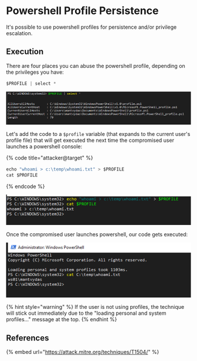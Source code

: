 # Powershell Profile Persistence

It's possible to use powershell profiles for persistence and/or privilege escalation.

## Execution

There are four places you can abuse the powershell profile, depending on the privileges you have:

```csharp
$PROFILE | select *
```

![](../../.gitbook/assets/image%20%28109%29.png)

Let's add the code to a `$profile` variable \(that expands to the current user's profile file\) that will get executed the next time the compromised user launches a powershell console:

{% code title="attacker@target" %}
```csharp
echo "whoami > c:\temp\whoami.txt" > $PROFILE
cat $PROFILE
```
{% endcode %}

![](../../.gitbook/assets/image%20%2829%29.png)

Once the compromised user launches powershell, our code gets executed:

![](../../.gitbook/assets/image%20%28182%29.png)

{% hint style="warning" %}
If the user is not using profiles, the technique will stick out immediately due to the "loading personal and system profiles..." message at the top.
{% endhint %}

## References

{% embed url="https://attack.mitre.org/techniques/T1504/" %}

